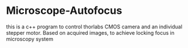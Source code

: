 # Microscope-Autofocus
this is a c++ program to control thorlabs CMOS camera and an individual stepper motor. Based on acquired images, to achieve locking focus in microscopy system
